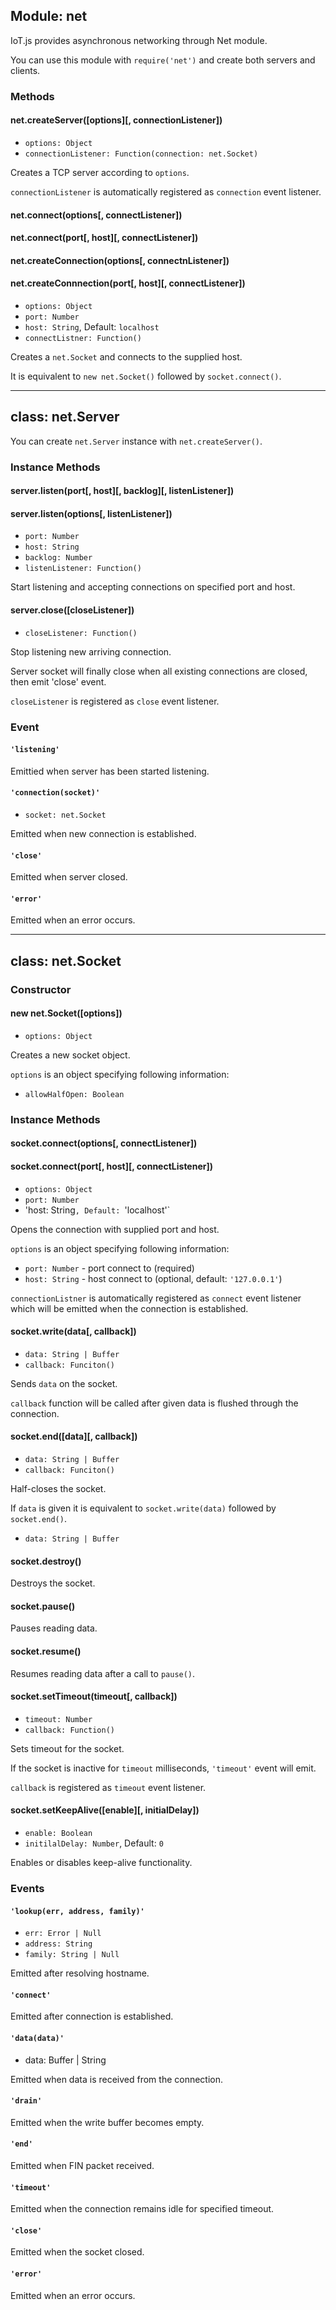 ## Module: net

IoT.js provides asynchronous networking through Net module.

You can use this module with `require('net')` and create both servers and clients.

### Methods

#### net.createServer([options][, connectionListener])
* `options: Object`
* `connectionListener: Function(connection: net.Socket)`

Creates a TCP server according to `options`.

`connectionListener` is automatically registered as `connection` event listener.


#### net.connect(options[, connectListener])
#### net.connect(port[, host][, connectListener])
#### net.createConnection(options[, connectnListener])
#### net.createConnnection(port[, host][, connectListener])
* `options: Object`
* `port: Number`
* `host: String`, Default: `localhost`
* `connectListner: Function()`

Creates a `net.Socket` and connects to the supplied host.

It is equivalent to `new net.Socket()` followed by `socket.connect()`.

***

## class: net.Server

You can create `net.Server` instance with `net.createServer()`.

### Instance Methods

#### server.listen(port[, host][, backlog][, listenListener])
#### server.listen(options[, listenListener])

* `port: Number`
* `host: String`
* `backlog: Number`
* `listenListener: Function()`

Start listening and accepting connections on specified port and host.


#### server.close([closeListener])

* `closeListener: Function()`

Stop listening new arriving connection.

Server socket will finally close when all existing connections are closed, then emit 'close' event.

`closeListener` is registered as `close` event listener.

### Event

#### `'listening'`
Emittied when server has been started listening.

#### `'connection(socket)'`
* `socket: net.Socket`

Emitted when new connection is established.

#### `'close'`
Emitted when server closed.

#### `'error'`
Emitted when an error occurs.

***

## class: net.Socket

### Constructor

#### new net.Socket([options])

* `options: Object`

Creates a new socket object.

`options` is an object specifying following information:

* `allowHalfOpen: Boolean`

### Instance Methods

#### socket.connect(options[, connectListener])
#### socket.connect(port[, host][, connectListener])
* `options: Object`
* `port: Number`
* 'host: String`, Default: `'localhost'`

Opens the connection with supplied port and host.

`options` is an object specifying following information:
* `port: Number` - port connect to (required)
* `host: String` - host connect to (optional, default: `'127.0.0.1'`)

`connectionListner` is automatically registered as `connect` event listener which will be emitted when the connection is established.

#### socket.write(data[, callback])

* `data: String | Buffer`
* `callback: Funciton()`

Sends `data` on the socket.

`callback` function will be called after given data is flushed through the connection.

#### socket.end([data][, callback])

* `data: String | Buffer`
* `callback: Funciton()`

Half-closes the socket.

If `data` is given it is equivalent to `socket.write(data)` followed by `socket.end()`.

* `data: String | Buffer`

#### socket.destroy()

Destroys the socket.

#### socket.pause()

Pauses reading data.

#### socket.resume()

Resumes reading data after a call to `pause()`.

#### socket.setTimeout(timeout[, callback])

* `timeout: Number`
* `callback: Function()`

Sets timeout for the socket.

If the socket is inactive for `timeout` milliseconds, `'timeout'` event will emit.

`callback` is registered as `timeout` event listener.

#### socket.setKeepAlive([enable][, initialDelay])

* `enable: Boolean`
* `initilalDelay: Number`, Default: `0`

Enables or disables keep-alive functionality.

### Events

#### `'lookup(err, address, family)'`
* `err: Error | Null`
* `address: String`
* `family: String | Null`

Emitted after resolving hostname.

#### `'connect'`

Emitted after connection is established.

#### `'data(data)'`
* data: Buffer | String

Emitted when data is received from the connection.

#### `'drain'`

Emitted when the write buffer becomes empty.

#### `'end'`

Emitted when FIN packet received.

#### `'timeout'`

Emitted when the connection remains idle for specified timeout.

#### `'close'`

Emitted when the socket closed.

#### `'error'`

Emitted when an error occurs.

